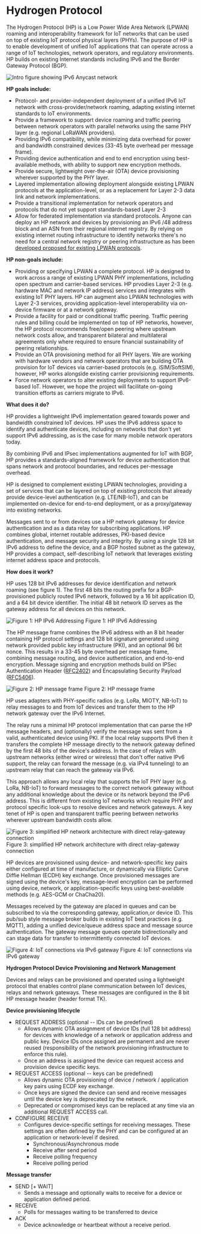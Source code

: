 # Hydrogen Protocol


The Hydrogen Protocol (HP) is a Low Power Wide Area Network (LPWAN) roaming and interoperability framework for IoT networks that can be used on top of existing IoT protocol physical layers (PHYs). The purpose of HP is to enable development of unified IoT applications that can operate across a range of IoT technologies, network operators, and regulatory environments. HP builds on existing Internet standards including IPv6 and the Border Gateway Protocol (BGP).

![Intro figure showing IPv6 Anycast network](https://app.eraser.io/workspace/uv5MXZIUEEOrvsbqiRAy/preview?elements=JeGGfq_uICFBAou6Bl_Qsw&type=embed)


**HP goals include:**
- Protocol- and provider-independent deployment of a unified IPv6 IoT network with cross-provider/network roaming, adapting existing internet standards to IoT environments.
- Provide a framework to support device roaming and traffic peering between network operators with parallel networks using the same PHY layer (e.g. regional LoRaWAN providers).
- Providing IPv6 compatibility, while minimizing data overhead for power and bandwidth constrained devices (33-45 byte overhead per message frame).
- Providing device authentication and end to end encryption using best-available methods, with ability to support new  encryption methods.  
- Provide secure, lightweight over-the-air (OTA) device provisioning wherever  supported by the PHY layer.
- Layered implementation allowing deployment alongside existing LPWAN protocols at the application-level, or as a replacement for Layer 2-3 data link and network implementations.
- Provide a transitional implementation for network operators and protocols that do not yet support standards-based Layer 2-3 
- Allow for federated implementation via standard protocols. Anyone can deploy an HP network and devices by provisioning an IPv6 /48 address block and an ASN from their regional internet registry. By relying on existing internet routing infrastructure to identify networks there's no need for a central network registry or peering infrastructure as has been [﻿developed proposed for existing LPWAN protocols](https://www.thethingsindustries.com/peering/).


**HP non-goals include:**

- Providing or specifying LPWAN a complete protocol. HP is designed to work across a range of existing LPWAN PHY implementations, including open spectrum and carrier-based services. HP prvodies Layer 2-3 (e.g. hardware MAC and network IP address) services and integrates with existing IoT PHY layers. HP can augment also LPWAN technologies with Layer 2-3 services, providing application-level interoperability via on-device firmware or at a network gateway.
- Provide a facility for paid or conditional traffic peering. Traffic peering rules and billing could be implemented on top of HP networks, however, the HP protocol recommends free/open peering where upstream network costs allow, and transparent bilateral and multilateral agreements only where required to ensure financial sustainability of peering relationships.
- Provide an OTA provisioning method for all PHY layers. We are working with hardware vendors and network operators that are building OTA provision for IoT devices via carrier-based protocols (e.g. iSIM/SoftSIM), however, HP works alongside existing carrier provisioning requirements.  
- Force network operators to alter existing deployments to support IPv6-based IoT. However, we hope the project will facilitate on-going transition efforts as carriers migrate to IPv6.


**What does it do?**

HP provides a lightweight IPv6 implementation geared towards power and bandwidth constrained IoT devices. HP uses the IPv6 address space to identify and authenticate devices, including on networks that don't yet support IPv6 addressing, as is the case for many mobile network operators today. 

By combining  IPv6 and IPsec implementations augmented for IoT with BGP, HP provides a standards-aligned framework for device authentication that spans network and protocol boundaries, and reduces per-message overhead. 

HP is designed to complement existing LPWAN technologies, providing a set of services that can be layered on top of existing protocols that already provide device-level authentication (e.g. LTE/NB-IoT), and can be implemented on-device for end-to-end deployment, or as a proxy/gateway into existing networks.

Messages sent to or from devices use a HP network gateway for device authentication and as a data relay for subscribing applications. HP combines global, internet routable addresses, PKI-based device authentication, and message security and integrity. By using a single 128 bit IPv6 address to define the device, and a BGP hosted subnet as the gateway, HP provides a compact, self-describing IoT network that leverages existing internet address space and protocols.


 **How does it work?**

HP uses 128 bit IPv6 addresses for device identification and network roaming (see figure 1).  The first 48 bits the routing prefix for a BGP-provisioned publicly routed IPv6 network, followed by a 16 bit application ID, and a 64 bit device identifier. The initial 48 bit network ID serves as the gateway address for all devices on this network. 

![Figure 1: HP IPv6 Addressing](https://app.eraser.io/workspace/uv5MXZIUEEOrvsbqiRAy/preview?elements=t5zMdtEgnCZodQQteiVgTA&type=embed)
Figure 1: HP IPv6 Addressing 

The HP message frame combines the IPv6 address with an 8 bit header containing HP protocol settings and 128 bit signature generated using network provided public key infrastructure (PKI), and an optional 96 bit nonce. This results in a 33-45 byte overhead per message frame, combining message routing, and device authentication, and end-to-end encryption. Message signing and encryption methods build on IPSec Authentication Header ([RFC2402](https://datatracker.ietf.org/doc/html/rfc2402)) and Encapsulating Security Payload ([RFC5406](https://datatracker.ietf.org/doc/html/rfc2406)). 

![Figure 2: HP message frame](https://app.eraser.io/workspace/uv5MXZIUEEOrvsbqiRAy/preview?elements=U0waJFDwEAViroloVTkH0g&type=embed)
Figure 2: HP message frame

HP uses adapters with PHY-specific radios (e.g. LoRa, MIOTY, NB-IoT) to relay messages to and from IoT devices and transfer them to the HP network gateway over the IPv6 Internet. 

The relay runs a minimal HP protocol implementation that can parse the HP message headers, and (optionally) verify the message was sent from a valid, authenticated device using PKI. If the local relay supports IPv6 then it transfers the complete HP message directly to the network gateway defined by the first 48 bits of the device's address. In the case of relays with upstream networks (either wired or wireless) that don't offer native IPv6 support, the relay can forward the message (e.g. via IPv4 tunneling) to an upstream relay that can reach the gateway via IPv6.

This approach allows any local relay that supports the IoT PHY layer (e.g. LoRa, NB-IoT) to forward messages to the correct network gateway without any additional knowledge about the device or its network beyond the IPv6 address. This is different from existing IoT networks which require PHY and protocol specific look-ups to resolve devices and network gateways. A key tenet of HP is open and transparent traffic peering between networks wherever upstream bandwidth costs allow. 

![Figure 3: simplified HP network architecture with direct relay-gateway connection](https://app.eraser.io/workspace/uv5MXZIUEEOrvsbqiRAy/preview?elements=nW_saSvpS3eF8PLnOYrGJg&type=embed)
Figure 3: simplified HP network architecture with direct relay-gateway connection

HP devices are provisioned using device- and network-specific key pairs either configured at time of manufacture, or dynamically via Elliptic Curve Diffie Hellman (ECDH) key exchange. Once provisioned messages are signed using the device's key, message-level encryption can be performed using device, network, or application-specific keys using best-available methods (e.g. AES-GCM or ChaCha20).

Messages received by the gateway are placed in queues and can be subscribed to via the corresponding gateway, application,or device ID. This pub/sub style message broker builds in existing IoT best practices (e.g. MQTT), adding a unified device/queue address space and message source authentication. The gateway message queues operate bidirectionally and can stage data for transfer to intermittently connected IoT devices.

![Figure 4: IoT connections via IPv6 gateway](https://app.eraser.io/workspace/uv5MXZIUEEOrvsbqiRAy/preview?elements=GFSq1jMCh4CO3fZLDYhBTQ&type=embed)
Figure 4: IoT connections via IPv6 gateway

**Hydrogen Protocol Device Provisioning  and Network Management**

Devices and relays can be provisioned and operated using a lightweight protocol that enables control plane communication between IoT devices, relays and network gateways. These messages are configured in the 8 bit HP message header (header format TK). 



**Device provisioning lifecycle**

- REQUEST ADDRESS (optional -- IDs can be predefined)
    - Allows dynamic OTA assignment of device IDs (full 128 bit address) for devices with knowledge of a network or application address and public key. Device IDs once assigned are permanent and are never reused (responsibility of the network provisioning infrastructure to enforce this rule).
    - Once an address is assigned the device can request access and provision device specific keys.
- REQUEST ACCESS (optional -- keys can be predefined)
    - Allows dynamic OTA provisioning of device / network / application key pairs using ECDF key exchange.
    - Once keys are signed the device can send and receive messages until the device key is deprecated by the network.
    - Deprecated or compromised keys can be replaced at any time via an additional REQUEST ACCESS call.
- CONFIGURE RECEIVE 
    - Configures device-specific settings for receiving messages. These settings are often defined by the PHY and can be configured at an application or network-level if desired.
        - Synchronous/Asynchronous mode
        - Receive after send period
        - Receive polling frequency 
        - Receive polling period


**Message transfer**

- SEND [+ WAIT]
    - Sends a message and optionally waits to receive for a device or application defined period.
- RECEIVE
    - Polls for messages waiting to be transferred to device
- ACK 
    - Device acknowledge or heartbeat without a receive period.














